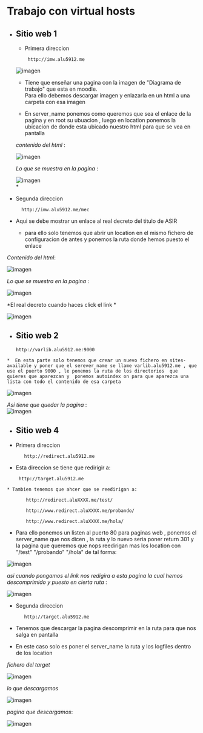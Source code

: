 # Trabajo con virtual hosts

* ## Sitio web 1
  * Primera direccion  

         http://imw.alu5912.me


  ![imagen](./IMG/1.PNG)

   * Tiene que enseñar una pagina con la imagen de "Diagrama de trabajo" que esta en moodle.  
    Para ello debemos descargar imagen y enlazarla en un html a una carpeta con esa imagen  

  * En server_name ponemos  como queremos que sea el enlace de la pagina y en root su ubuacion , luego en location ponemos la ubicacion de donde esta ubicado nuestro html para que se vea en pantalla    


  *contenido del html* :  

  ![imagen](./IMG/1.enlace.PNG)  

  *Lo que se muestra en la pagina* :

  ![imagen](./IMG/1pag.PNG)   
  *  

 * Segunda direccion    


         http://imw.alu5912.me/mec


  * Aqui se debe mostrar un enlace al real decreto del titulo de ASIR  
       *   para ello solo tenemos que abrir un location en el mismo fichero de configuracion de antes y ponemos la ruta donde hemos puesto el enlace     


  *Contenido del html*:   

   ![imagen](./IMG/1.mec.PNG)    

  *Lo que se muestra en la pagina* :     

   ![imagen](./IMG/1mec.pag.PNG)   

   *El real decreto cuando haces click el link *     

   ![imagen](./IMG/pagmec.PNG)   

   * ## Sitio web 2  
         http://varlib.alu5912.me:9000

    *  En esta parte solo tenemos que crear un nuevo fichero en sites-available y poner que el serever_name se llame varlib.alu5912.me , que use el puerto 9000 , le ponemos la ruta de los directorios  que quieres que aparezcan y  ponemos autoindex on para que aparezca una lista con todo el contenido de esa carpeta   


   ![imagen](./IMG/2.PNG)  

   *Asi tiene que quedar la pagina* :  
   ![imagen](./IMG/2pag.PNG)   

  * ## Sitio web 4  
   * Primera direccion  

            http://redirect.alu5912.me  

   * Esta direccion se tiene que redirigir a:   

          http://target.alu5912.me
    * Tambien tenemos que ahcer que se reedirigan a:    

           http://redirect.aluXXXX.me/test/    

           http://www.redirect.aluXXXX.me/probando/   

           http://www.redirect.aluXXXX.me/hola/        


   * Para ello ponemos un listen al puerto 80 para paginas web , ponemos el server_name que nos dicen , la ruta y lo nuevo seria poner return 301 y la pagina que queremos que nops reedirigan  mas los location con "/test"  "/probando" "/hola" de tal forma:     


  ![imagen](./IMG/adios.PNG)    

  *asi cuando pongamos el link nos redigira a esta pagina la cual hemos descomprimido y puesto en cierta ruta*  :

  ![imagen](./IMG/hola.PNG)   

  * Segunda direccion     

           http://target.alu5912.me
* Tenemos que descargar la pagina descomprimir en la ruta para que nos salga en pantalla   

* En este caso solo es poner el server_name la ruta  y los logfiles dentro de los location   

*fichero del target*    

  ![imagen](./IMG/4.2.PNG)     

*lo que descargamos*    

  ![imagen](./IMG/4.imgs.PNG)     

*pagina que descargamos*:  

  ![imagen](./IMG/4pag.PNG)
